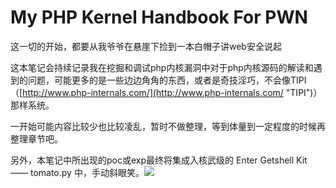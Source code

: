 # My PHP Kernel Handbook For PWN

这一切的开始，都要从我爷爷在悬崖下捡到一本白帽子讲web安全说起

这本笔记会持续记录我在挖掘和调试php内核漏洞中对于php内核源码的解读和遇到的问题，可能更多的是一些边边角角的东西，或者是奇技淫巧，不会像TIPI（[http://www.php-internals.com/](http://www.php-internals.com/ "TIPI")）那样系统。

一开始可能内容比较少也比较凌乱，暂时不做整理，等到体量到一定程度的时候再整理章节吧。

另外，本笔记中所出现的poc或exp最终将集成入核武级的 Enter Getshell Kit —— tomato.py 中，手动斜眼笑。![](http://tva4.sinaimg.cn/crop.0.0.996.996.1024/005KMMyejw8f3cwk9qxtgj30ro0ro75n.jpg)

